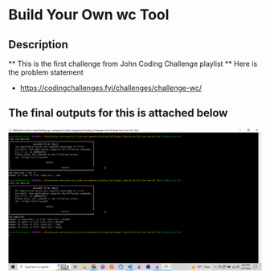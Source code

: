 # Build Your Own wc Tool

## Description

** This is the first challenge from John Coding Challenge playlist **
Here is the problem statement 
* https://codingchallenges.fyi/challenges/challenge-wc/


## The final outputs for this is attached below

![Demo Image](img/final_output.png)